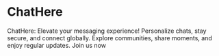 # ChatHere
ChatHere: Elevate your messaging experience! Personalize chats, stay secure, and connect globally. Explore communities, share moments, and enjoy regular updates. Join us now

